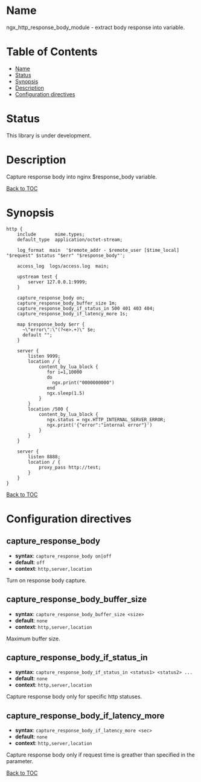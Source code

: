 Name
====

ngx_http_response_body_module - extract body response into variable.

Table of Contents
=================

* [Name](#name)
* [Status](#status)
* [Synopsis](#synopsis)
* [Description](#description)
* [Configuration directives](#configuration-directives)

Status
======

This library is under development.

Description
===========

Capture response body into nginx $response_body variable.

[Back to TOC](#table-of-contents)

Synopsis
========

```nginx
http {
    include       mime.types;
    default_type  application/octet-stream;

    log_format  main  '$remote_addr - $remote_user [$time_local] "$request" $status "$err" "$response_body"';

    access_log  logs/access.log  main;

    upstream test {
        server 127.0.0.1:9999;
    }

    capture_response_body on;
    capture_response_body_buffer_size 1m;
    capture_response_body_if_status_in 500 401 403 404;
    capture_response_body_if_latency_more 1s;

    map $response_body $err {
      ~\"error\":\"(?<e>.+)\" $e;
      default "";
    }

    server {
        listen 9999;
        location / {
            content_by_lua_block {
               for i=1,10000
               do
                 ngx.print("0000000000")
               end
               ngx.sleep(1.5)
            }
        }
        location /500 {
            content_by_lua_block {
               ngx.status = ngx.HTTP_INTERNAL_SERVER_ERROR;
               ngx.print('{"error":"internal error"}')
            }
        }
    }

    server {
        listen 8888;
        location / {
            proxy_pass http://test;
        }
    }
}
```

[Back to TOC](#table-of-contents)

Configuration directives
========================

capture_response_body
--------------
* **syntax**: `capture_response_body on|off`
* **default**: `off`
* **context**: `http,server,location`

Turn on response body capture.

capture_response_body_buffer_size
--------------
* **syntax**: `capture_response_body_buffer_size <size>`
* **default**: `none`
* **context**: `http,server,location`

Maximum buffer size.

capture_response_body_if_status_in
--------------
* **syntax**: `capture_response_body_if_status_in <status1> <status2> ...`
* **default**: `none`
* **context**: `http,server,location`

Capture response body only for specific http statuses.

capture_response_body_if_latency_more
--------------
* **syntax**: `capture_response_body_if_latency_more <sec>`
* **default**: `none`
* **context**: `http,server,location`

Capture response body only if request time is greather than specified in the parameter.

[Back to TOC](#table-of-contents)
